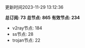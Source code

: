 更新时间2023-11-29 13:12:36

**总订阅: 73**
**总节点: 865**
**有效节点: 234**
- v2ray节点: 184
- ss节点: 28
- trojan节点: 22

